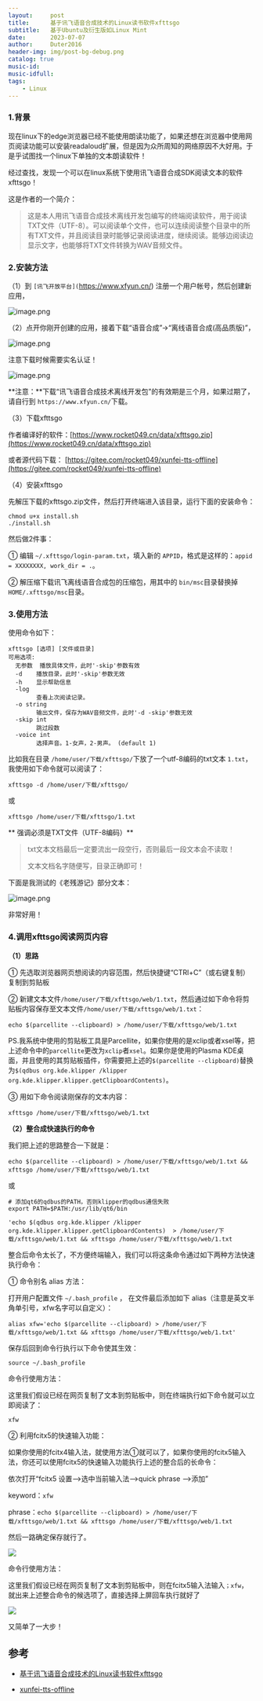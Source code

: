 ```yaml
---
layout:     post
title:      基于讯飞语音合成技术的Linux读书软件xfttsgo
subtitle:   基于Ubuntu及衍生版如Linux Mint
date:       2023-07-07
author:     Duter2016
header-img: img/post-bg-debug.png
catalog: true
music-id: 
music-idfull: 
tags:
    - Linux
---
```



### 1.背景

现在linux下的edge浏览器已经不能使用朗读功能了，如果还想在浏览器中使用网页阅读功能可以安装readaloud扩展，但是因为众所周知的网络原因不大好用。于是乎试图找一个linux下单独的文本朗读软件！

经过查找，发现一个可以在linux系统下使用讯飞语音合成SDK阅读文本的软件xfttsgo！

这是作者的一个简介：

> 这是本人用讯飞语音合成技术离线开发包编写的终端阅读软件，用于阅读TXT文件（UTF-8）。可以阅读单个文件，也可以连续阅读整个目录中的所有TXT文件，并且阅读目录时能够记录阅读进度，继续阅读。能够边阅读边显示文字，也能够将TXT文件转换为WAV音频文件。

### 2.安装方法

（1）到 `[讯飞开放平台](`https://www.xfyun.cn/) 注册一个用户帐号，然后创建新应用，

![image.png](https://storage.deepin.org/thread/202307072147449986_image.png)

（2）点开你刚开创建的应用，接着下载“语音合成”->“离线语音合成(高品质版)”，

![image.png](https://storage.deepin.org/thread/202307072150294834_image.png)

注意下载时候需要实名认证！

![image.png](https://storage.deepin.org/thread/20230707215341754_image.png)

**注意：**下载“讯飞语音合成技术离线开发包”的有效期是三个月，如果过期了，请自行到 `https://www.xfyun.cn/`下载。

（3）下载xfttsgo

作者编译好的软件：[https://www.rocket049.cn/data/xfttsgo.zip](https://www.rocket049.cn/data/xfttsgo.zip)

或者源代码下载： [https://gitee.com/rocket049/xunfei-tts-offline](https://gitee.com/rocket049/xunfei-tts-offline)

（4）安装xfttsgo

先解压下载的xfttsgo.zip文件，然后打开终端进入该目录，运行下面的安装命令：

```
chmod u+x install.sh
./install.sh
```

然后做2件事：

① 编辑 `~/.xfttsgo/login-param.txt`，填入新的 `APPID`，格式是这样的：`appid = XXXXXXXX, work_dir = .`。

② 解压缩下载讯飞离线语音合成包的压缩包，用其中的 `bin/msc`目录替换掉 `HOME/.xfttsgo/msc`目录。

### 3.使用方法

使用命令如下：

```
xfttsgo [选项] [文件或目录]
可用选项:
  无参数  播放具体文件，此时'-skip'参数有效
  -d	播放目录，此时'-skip'参数无效
  -h	显示帮助信息
  -log
    	查看上次阅读记录。
  -o string
    	输出文件，保存为WAV音频文件，此时'-d -skip'参数无效
  -skip int
    	跳过段数
  -voice int
    	选择声音。1-女声，2-男声。 (default 1)
```

比如我在目录 `/home/user/下载/xfttsgo/`下放了一个utf-8编码的txt文本 `1.txt`，我使用如下命令就可以阅读了：

`xfttsgo -d /home/user/下载/xfttsgo/`

或

`xfttsgo /home/user/下载/xfttsgo/1.txt`

** 强调必须是TXT文件（UTF-8编码）**

> txt文本文档最后一定要流出一段空行，否则最后一段文本会不读取！
>
> 文本文档名字随便写，目录正确即可！

下面是我测试的《老残游记》部分文本：

![image.png](https://storage.deepin.org/thread/202307072208518619_image.png)

非常好用！

### 4.调用xfttsgo阅读网页内容

**（1）思路**

① 先选取浏览器网页想阅读的内容范围，然后快捷键“CTRl+C”（或右键复制）复制到剪贴板

② 新建文本文件`/home/user/下载/xfttsgo/web/1.txt`，然后通过如下命令将剪贴板内容保存至文本文件`/home/user/下载/xfttsgo/web/1.txt`：

`echo $(parcellite --clipboard) > /home/user/下载/xfttsgo/web/1.txt`

PS.我系统中使用的剪贴板工具是Parcellite，如果你使用的是xclip或者xsel等，把上述命令中的`parcellite`更改为`xclip`者`xsel`。如果你是使用的Plasma KDE桌面，并且使用的其剪贴板插件，你需要把上述的`$(parcellite --clipboard)`替换为`$(qdbus org.kde.klipper /klipper org.kde.klipper.klipper.getClipboardContents)`。

③ 用如下命令阅读刚保存的文本内容：

`xfttsgo /home/user/下载/xfttsgo/web/1.txt`

**（2）整合成快速执行的命令**

我们把上述的思路整合一下就是：
```
echo $(parcellite --clipboard) > /home/user/下载/xfttsgo/web/1.txt && xfttsgo /home/user/下载/xfttsgo/web/1.txt
```

或

```
# 添加qt6的qdbus的PATH，否则klipper的qdbus通信失败
export PATH=$PATH:/usr/lib/qt6/bin

'echo $(qdbus org.kde.klipper /klipper org.kde.klipper.klipper.getClipboardContents)  > /home/user/下载/xfttsgo/web/1.txt && xfttsgo /home/user/下载/xfttsgo/web/1.txt
```

整合后命令太长了，不方便终端输入，我们可以将这条命令通过如下两种方法快速执行命令：

① 命令别名 alias 方法：

打开用户配置文件 `~/.bash_profile` ， 在文件最后添加如下 alias（注意是英文半角单引号，xfw名字可以自定义）：

```
alias xfw='echo $(parcellite --clipboard) > /home/user/下载/xfttsgo/web/1.txt && xfttsgo /home/user/下载/xfttsgo/web/1.txt'
```
保存后回到命令行执行以下命令使其生效：

`source ~/.bash_profile`

命令行使用方法：

这里我们假设已经在网页复制了文本到剪贴板中，则在终端执行如下命令就可以立即阅读了：

`xfw`

② 利用fcitx5的快速输入功能：

如果你使用的fcitx4输入法，就使用方法①就可以了，如果你使用的fcitx5输入法，你还可以使用fcitx5的快速输入功能执行上述的整合后的长命令：

依次打开“fcitx5 设置-->选中当前输入法-->quick phrase -->添加”

keyword：`xfw`

phrase：`echo $(parcellite --clipboard) > /home/user/下载/xfttsgo/web/1.txt && xfttsgo /home/user/下载/xfttsgo/web/1.txt`

然后一路确定保存就行了。

![](https://cdn.jsdelivr.net/gh/Duter2016/GitNote-images/Images/2023/07/xfttsgo.png)

命令行使用方法：

这里我们假设已经在网页复制了文本到剪贴板中，则在fcitx5输入法输入`；xfw`，就出来上述整合命令的候选项了，直接选择上屏回车执行就好了

![](https://cdn.jsdelivr.net/gh/Duter2016/GitNote-images/Images/2023/07/xfttsgo_01.png)

又简单了一大步！

## 参考

* [基于讯飞语音合成技术的Linux读书软件xfttsgo](https://www.rocket049.cn/xfttsgo.md)

* [xunfei-tts-offline](https://gitee.com/rocket049/xunfei-tts-offline)


